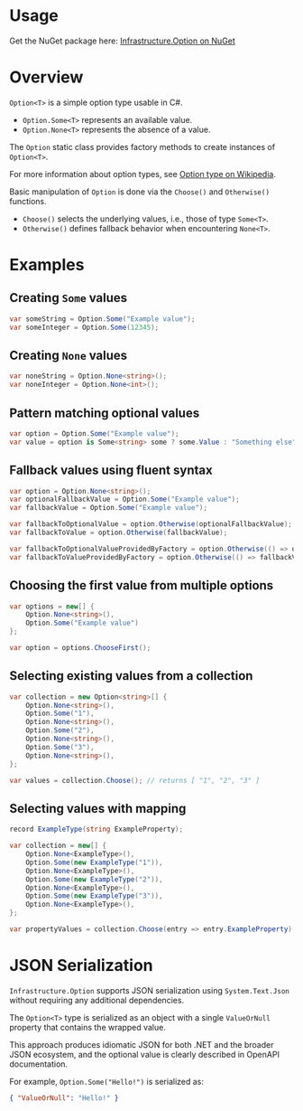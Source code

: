# Usage

Get the NuGet package here: [Infrastructure.Option on NuGet](https://www.nuget.org/packages/Infrastructure.Option/)

# Overview

`Option<T>` is a simple option type usable in C#.

- `Option.Some<T>` represents an available value.
- `Option.None<T>` represents the absence of a value.

The `Option` static class provides factory methods to create instances of `Option<T>`.

For more information about option types, see [Option type on Wikipedia](https://en.wikipedia.org/wiki/Option_type).

Basic manipulation of `Option` is done via the `Choose()` and `Otherwise()` functions.

- `Choose()` selects the underlying values, i.e., those of type `Some<T>`.
- `Otherwise()` defines fallback behavior when encountering `None<T>`.

# Examples

## Creating `Some` values

```csharp
var someString = Option.Some("Example value");
var someInteger = Option.Some(12345);
```

## Creating `None` values

```csharp
var noneString = Option.None<string>();
var noneInteger = Option.None<int>();
```

## Pattern matching optional values

```csharp
var option = Option.Some("Example value");
var value = option is Some<string> some ? some.Value : "Something else";
```

## Fallback values using fluent syntax

```csharp
var option = Option.None<string>();
var optionalFallbackValue = Option.Some("Example value");
var fallbackValue = Option.Some("Example value");

var fallbackToOptionalValue = option.Otherwise(optionalFallbackValue);
var fallbackToValue = option.Otherwise(fallbackValue);

var fallbackToOptionalValueProvidedByFactory = option.Otherwise(() => optionalFallbackValue);
var fallbackToValueProvidedByFactory = option.Otherwise(() => fallbackValue);
```

## Choosing the first value from multiple options

```csharp
var options = new[] {
    Option.None<string>(),
    Option.Some("Example value")
};

var option = options.ChooseFirst();
```

## Selecting existing values from a collection

```csharp
var collection = new Option<string>[] {
    Option.None<string>(),
    Option.Some("1"),
    Option.None<string>(),
    Option.Some("2"),
    Option.None<string>(),
    Option.Some("3"),
    Option.None<string>(),
};

var values = collection.Choose(); // returns [ "1", "2", "3" ]
```

## Selecting values with mapping

```csharp
record ExampleType(string ExampleProperty);

var collection = new[] {
    Option.None<ExampleType>(),
    Option.Some(new ExampleType("1")),
    Option.None<ExampleType>(),
    Option.Some(new ExampleType("2")),
    Option.None<ExampleType>(),
    Option.Some(new ExampleType("3")),
    Option.None<ExampleType>(),
};

var propertyValues = collection.Choose(entry => entry.ExampleProperty); // returns [ "1", "2", "3" ]
```

# JSON Serialization

`Infrastructure.Option` supports JSON serialization using `System.Text.Json` without requiring any additional dependencies.

The `Option<T>` type is serialized as an object with a single `ValueOrNull` property that contains the wrapped value.

This approach produces idiomatic JSON for both .NET and the broader JSON ecosystem, and the optional value is clearly described in OpenAPI documentation.

For example, `Option.Some("Hello!")` is serialized as:

```json
{ "ValueOrNull": "Hello!" }
```

